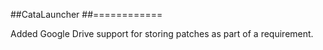 ##CataLauncher
##============

Added Google Drive support for storing patches as part of a requirement.
